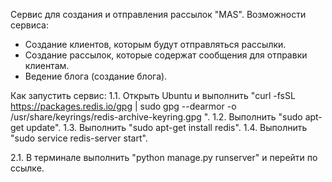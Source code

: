 Сервис для создания и отправления рассылок "MAS".
Возможности сервиса:
- Создание клиентов, которым будут отправляться рассылки.
- Создание рассылок, которые содержат сообщения для отправки клиентам.
- Ведение блога (создание блога).

Как запустить сервис:
1.1. Открыть Ubuntu и выполнить "curl -fsSL https://packages.redis.io/gpg | sudo gpg --dearmor -o /usr/share/keyrings/redis-archive-keyring.gpg
".
1.2. Выполнить "sudo apt-get update".
1.3. Выполнить "sudo apt-get install redis".
1.4. Выполнить "sudo service redis-server start".

2.1. В терминале выполнить "python manage.py runserver" и перейти по ссылке.